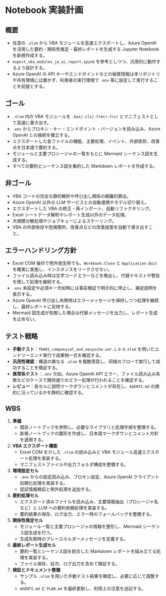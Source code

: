 # Notebook 実装計画

## 概要
- 任意の `.xlsm` から VBA モジュールを高速エクスポートし、Azure OpenAI を活用した要約・関係性推定・最終レポートを生成する Jupyter Notebook を新規作成する。
- `export_vba_modules_ja_ai_report.ipynb` を参考としつつ、汎用的に動作するよう設計する。
- Azure OpenAI の API キーやエンドポイントなどの秘匿情報は本リポジトリや共有環境には置かず、利用者の実行環境で `.env` 等に設定して実行することを前提とする。

## ゴール
- `.xlsm` 内の VBA モジュールを `.bas/.cls/.frm(+.frx)` とマニフェストとして高速に書き出す。
- `.env` からプロキシ・キー・エンドポイント・バージョンを読み込み、Azure OpenAI との接続を確立する。
- エクスポートした各ファイルの機能、主要処理、イベント、外部依存、改善点を日本語で要約する。
- モジュールと主要プロシージャの一覧をもとに Mermaid シーケンス図を生成する。
- すべての要約とシーケンス図を集約した Markdown レポートを作成する。

## 非ゴール
- VBA コードの完全な静的解析や呼び出し関係の網羅的算出。
- Azure OpenAI 以外の LLM サービスとの自動連携やモデル切り替え。
- エクスポートした VBA の修正・再インポート、自動リファクタリング。
- Excel シートデータ解析やレポート生成以外のデータ処理。
- 大規模分散処理やジョブキューによるスケーリング。
- VBA の外部依存や危険箇所、改善点などの改善提案を自動で導き出すこと。

## エラーハンドリング方針
- Excel COM 操作で例外発生時でも、`Workbook.Close` と `Application.Quit` を確実に実施し、インスタンスをリークさせない。
- ファイル読み込み時は文字コードエラーなどを検出し、代替テキストや警告を残して処理を継続する。
- `.env` 未設定や必須キー欠如時には事前検証で明示的に停止し、補足説明を表示する。
- Azure OpenAI 呼び出し失敗時はエラーメッセージを保持しつつ処理を継続し、最終レポートに反映する。
- Mermaid 図生成が失敗した場合は代替メッセージを出力し、レポート生成を止めない。

## テスト戦略
- **手動テスト**：`TKA01_companycal_and_easysche.ver.1.0.0.xlsm` を用いたエンドツーエンド実行で成果物一式を確認する。
- **汎用性確認**：構造の異なる `.xlsm` を複数用意し、同様のフローで実行して成功することを検証する。
- **異常系テスト**：`.env` 欠如、Azure OpenAI API エラー、ファイル読み込み失敗などのケースで期待通りのエラー処理が行われることを確認する。
- **レビュー**：各セルに説明マークダウンとコメントが存在し、`AGENTS.md` の規約に沿っているかを静的に確認する。

## WBS
1. **準備**
   - 既存ノートブックを参照し、必要なライブラリと処理手順を整理する。
   - 新規ノートブックの雛形を作成し、日本語マークダウンとコメント方針を適用する。
2. **VBA エクスポート機能**
   - Excel COM を介した `.xlsm` の読み込みと VBA モジュール高速エクスポート処理を実装する。
   - マニフェストファイルや出力フォルダ構成を整備する。
3. **環境設定セル**
   - `.env` からの設定読み込み、プロキシ設定、Azure OpenAI クライアント初期化処理を実装する。
   - 認証情報検証と例外処理を追加する。
4. **要約処理セル**
   - エクスポート済みファイルを読み込み、主要情報抽出（プロシージャ名など）と LLM への要約依頼処理を実装する。
   - 要約結果の保存、ログ出力、エラー時のフォールバックを整備する。
5. **関係性推定セル**
   - モジュール一覧と主要プロシージャの情報を整形し、Mermaid シーケンス図生成を行う。
   - 生成失敗時のプレースホルダーメッセージを定義する。
6. **最終レポート生成セル**
   - 要約一覧とシーケンス図を統合した Markdown レポートを組み立てる処理を実装する。
   - ファイル保存、目次、ログ出力を含めて検証する。
7. **検証とドキュメント整備**
   - サンプル `.xlsm` を用いた手動テスト結果を確認し、必要に応じて調整する。
   - `AGENTS.md` と `PLAN.md` を最終更新し、利用上の注意を追記する。
